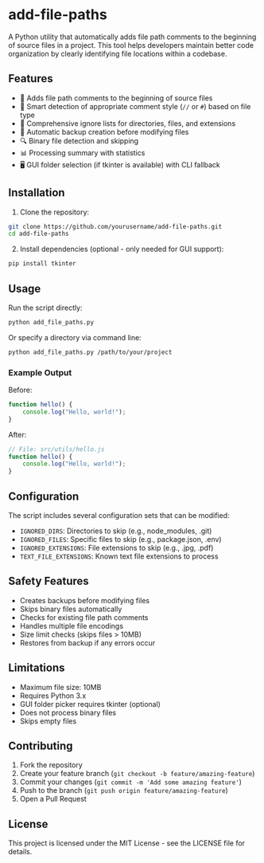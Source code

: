 # add-file-paths

A Python utility that automatically adds file path comments to the beginning of source files in a project. This tool helps developers maintain better code organization by clearly identifying file locations within a codebase.

## Features

- 📝 Adds file path comments to the beginning of source files
- 🎯 Smart detection of appropriate comment style (`//` or `#`) based on file type
- 🚫 Comprehensive ignore lists for directories, files, and extensions
- 💾 Automatic backup creation before modifying files
- 🔍 Binary file detection and skipping
- 📊 Processing summary with statistics
- 🖥️ GUI folder selection (if tkinter is available) with CLI fallback

## Installation

1. Clone the repository:
```bash
git clone https://github.com/yourusername/add-file-paths.git
cd add-file-paths
```

2. Install dependencies (optional - only needed for GUI support):
```bash
pip install tkinter
```

## Usage

Run the script directly:
```bash
python add_file_paths.py
```

Or specify a directory via command line:
```bash
python add_file_paths.py /path/to/your/project
```

### Example Output

Before:
```javascript
function hello() {
    console.log("Hello, world!");
}
```

After:
```javascript
// File: src/utils/hello.js
function hello() {
    console.log("Hello, world!");
}
```

## Configuration

The script includes several configuration sets that can be modified:

- `IGNORED_DIRS`: Directories to skip (e.g., node_modules, .git)
- `IGNORED_FILES`: Specific files to skip (e.g., package.json, .env)
- `IGNORED_EXTENSIONS`: File extensions to skip (e.g., .jpg, .pdf)
- `TEXT_FILE_EXTENSIONS`: Known text file extensions to process

## Safety Features

- Creates backups before modifying files
- Skips binary files automatically
- Checks for existing file path comments
- Handles multiple file encodings
- Size limit checks (skips files > 10MB)
- Restores from backup if any errors occur

## Limitations

- Maximum file size: 10MB
- Requires Python 3.x
- GUI folder picker requires tkinter (optional)
- Does not process binary files
- Skips empty files

## Contributing

1. Fork the repository
2. Create your feature branch (`git checkout -b feature/amazing-feature`)
3. Commit your changes (`git commit -m 'Add some amazing feature'`)
4. Push to the branch (`git push origin feature/amazing-feature`)
5. Open a Pull Request

## License

This project is licensed under the MIT License - see the LICENSE file for details.